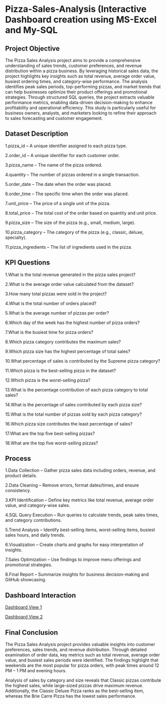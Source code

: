 # Pizza-Sales-Analysis (Interactive Dashboard creation using MS-Excel and My-SQL
## Project Objective
The Pizza Sales Analysis project aims to provide a comprehensive understanding of sales trends, customer preferences, and revenue distribution within a pizza business. By leveraging historical sales data, the project highlights key insights such as total revenue, average order value, busiest ordering times, and category-wise performance. The analysis identifies peak sales periods, top-performing pizzas, and market trends that can help businesses optimize their product offerings and promotional strategies. Through structured SQL queries, the project extracts valuable performance metrics, enabling data-driven decision-making to enhance profitability and operational efficiency. This study is particularly useful for business owners, analysts, and marketers looking to refine their approach to sales forecasting and customer engagement.
## Dataset Description
1.pizza_id – A unique identifier assigned to each pizza type.

2.order_id – A unique identifier for each customer order.

3.pizza_name – The name of the pizza ordered.

4.quantity – The number of pizzas ordered in a single transaction.

5.order_date – The date when the order was placed.

6.order_time – The specific time when the order was placed.

7.unit_price – The price of a single unit of the pizza.

8.total_price – The total cost of the order based on quantity and unit price.

9.pizza_size – The size of the pizza (e.g., small, medium, large).

10.pizza_category – The category of the pizza (e.g., classic, deluxe, specialty).

11.pizza_ingredients – The list of ingredients used in the pizza.

## KPI Questions
1.What is the total revenue generated in the pizza sales project?

2.What is the average order value calculated from the dataset?

3.How many total pizzas were sold in the project?

4.What is the total number of orders placed?

5.What is the average number of pizzas per order?

6.Which day of the week has the highest number of pizza orders?

7.What is the busiest time for pizza orders?

8.Which pizza category contributes the maximum sales?

9.Which pizza size has the highest percentage of total sales?

10.What percentage of sales is contributed by the Supreme pizza category?

11.Which pizza is the best-selling pizza in the dataset?

12.Which pizza is the worst-selling pizza?

13.What is the percentage contribution of each pizza category to total sales?

14.What is the percentage of sales contributed by each pizza size?

15.What is the total number of pizzas sold by each pizza category?

16.Which pizza size contributes the least percentage of sales?

17.What are the top five best-selling pizzas?

18.What are the top five worst-selling pizzas?

## Process
1.Data Collection – Gather pizza sales data including orders, revenue, and product details.

2.Data Cleaning – Remove errors, format dates/times, and ensure consistency.

3.KPI Identification – Define key metrics like total revenue, average order value, and category-wise sales.

4.SQL Query Execution – Run queries to calculate trends, peak sales times, and category contributions.

5.Trend Analysis – Identify best-selling items, worst-selling items, busiest sales hours, and daily trends.

6.Visualization – Create charts and graphs for easy interpretation of insights.

7.Sales Optimization – Use findings to improve menu offerings and promotional strategies.

8.Final Report – Summarize insights for business decision-making and GitHub showcasing.

## Dashboard Interaction 
<a href ="https://github.com/omnavghire28/Pizza-Sales-Analysis-/blob/main/Dashboard%20Image%201.png"> Dashboard View 1</a>

<a href = "https://github.com/omnavghire28/Pizza-Sales-Analysis-/blob/main/Dashboard%20Image%202.png"> Dashboard View 2 </a>

## Final Conclusion
The Pizza Sales Analysis project provides valuable insights into customer preferences, sales trends, and revenue distribution. Through detailed examination of order data, key metrics such as total revenue, average order value, and busiest sales periods were identified. The findings highlight that weekends are the most popular for pizza orders, with peak times around 12 PM – 1 PM and evening hours.

Analysis of sales by category and size reveals that Classic pizzas contribute the highest sales, while large-sized pizzas drive maximum revenue. Additionally, the Classic Deluxe Pizza ranks as the best-selling item, whereas the Brie Carre Pizza has the lowest sales performance.



